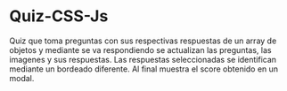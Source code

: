 # Quiz-CSS-Js
Quiz que toma preguntas con sus respectivas respuestas de un array de objetos y  mediante se va respondiendo se actualizan las preguntas, las imagenes y sus respuestas. Las respuestas seleccionadas se identifican mediante un bordeado diferente. Al final muestra el score obtenido en un modal.
